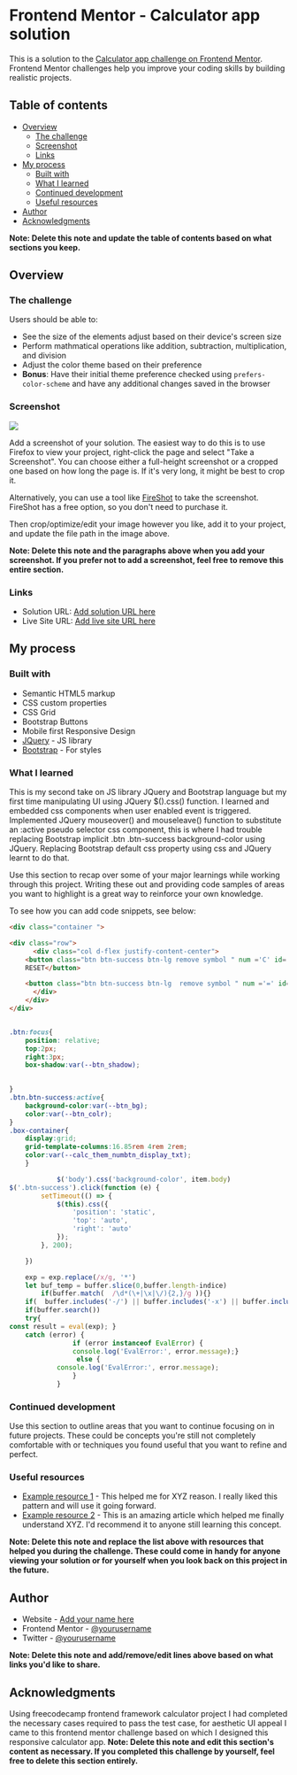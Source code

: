 # Frontend Mentor - Calculator app solution

This is a solution to the [Calculator app challenge on Frontend Mentor](https://www.frontendmentor.io/challenges/calculator-app-9lteq5N29). Frontend Mentor challenges help you improve your coding skills by building realistic projects. 

## Table of contents

- [Overview](#overview)
  - [The challenge](#the-challenge)
  - [Screenshot](#screenshot)
  - [Links](#links)
- [My process](#my-process)
  - [Built with](#built-with)
  - [What I learned](#what-i-learned)
  - [Continued development](#continued-development)
  - [Useful resources](#useful-resources)
- [Author](#author)
- [Acknowledgments](#acknowledgments)

**Note: Delete this note and update the table of contents based on what sections you keep.**

## Overview

### The challenge

Users should be able to:

- See the size of the elements adjust based on their device's screen size
- Perform mathmatical operations like addition, subtraction, multiplication, and division
- Adjust the color theme based on their preference
- **Bonus**: Have their initial theme preference checked using `prefers-color-scheme` and have any additional changes saved in the browser

### Screenshot

![](./screenshot.jpg)

Add a screenshot of your solution. The easiest way to do this is to use Firefox to view your project, right-click the page and select "Take a Screenshot". You can choose either a full-height screenshot or a cropped one based on how long the page is. If it's very long, it might be best to crop it.

Alternatively, you can use a tool like [FireShot](https://getfireshot.com/) to take the screenshot. FireShot has a free option, so you don't need to purchase it. 

Then crop/optimize/edit your image however you like, add it to your project, and update the file path in the image above.

**Note: Delete this note and the paragraphs above when you add your screenshot. If you prefer not to add a screenshot, feel free to remove this entire section.**

### Links

- Solution URL: [Add solution URL here](https://your-solution-url.com)
- Live Site URL: [Add live site URL here](https://your-live-site-url.com)

## My process

### Built with

- Semantic HTML5 markup
- CSS custom properties
- CSS Grid
- Bootstrap Buttons
- Mobile first Responsive Design 
- [JQuery](https://jquery.com/) - JS library
- [Bootstrap](https://getbootstrap.com/) - For styles



### What I learned

This is my second take on JS library JQuery and Bootstrap language but my first time manipulating UI using JQuery $().css() function. I learned and embedded css components when user enabled event is triggered. Implemented JQuery mouseover() and mouseleave() function to substitute  an :active pseudo selector css component, this is where I had trouble replacing Bootstrap implicit .btn .btn-success background-color using JQuery. Replacing Bootstrap default css property using css and JQuery learnt to do that.    

Use this section to recap over some of your major learnings while working through this project. Writing these out and providing code samples of areas you want to highlight is a great way to reinforce your own knowledge.

To see how you can add code snippets, see below:

```html
<div class="container ">

<div class="row">
      <div class="col d-flex justify-content-center">
    <button class="btn btn-success btn-lg remove symbol " num ='C' id='clear'>
    RESET</button>

    <button class="btn btn-success btn-lg  remove symbol " num ='=' id='equals'>=</button>
      </div>
    </div>
</div>
```
```css

.btn:focus{
    position: relative;
    top:2px;
    right:3px;
    box-shadow:var(--btn_shadow);

    
}
.btn.btn-success:active{
    background-color:var(--btn_bg);
    color:var(--btn_colr);
}
.box-container{
    display:grid;
    grid-template-columns:16.85rem 4rem 2rem;
    color:var(--calc_them_numbtn_display_txt);
    }
```
```js
			$('body').css('background-color', item.body)
$('.btn-success').click(function (e) {	
		setTimeout(() => {
			$(this).css({
				'position': 'static',
				'top': 'auto',
				'right': 'auto'
			});
		}, 200);

	})

  	exp = exp.replace(/x/g, '*')
	let buf_temp = buffer.slice(0,buffer.length-indice)
        if(buffer.match(  /\d*(\+|\x|\/){2,}/g )){}
	if(  buffer.includes('-/') || buffer.includes('-x') || buffer.includes('-+')  ){}
	if(buffer.search())
	try{
const result = eval(exp); }
	catch (error) {
				if (error instanceof EvalError) {
 				console.log('EvalError:', error.message);}
				 else {
 			console.log('EvalError:', error.message);
				}
			}

```


### Continued development

Use this section to outline areas that you want to continue focusing on in future projects. These could be concepts you're still not completely comfortable with or techniques you found useful that you want to refine and perfect.


### Useful resources

- [Example resource 1](https://www.example.com) - This helped me for XYZ reason. I really liked this pattern and will use it going forward.
- [Example resource 2](https://www.example.com) - This is an amazing article which helped me finally understand XYZ. I'd recommend it to anyone still learning this concept.

**Note: Delete this note and replace the list above with resources that helped you during the challenge. These could come in handy for anyone viewing your solution or for yourself when you look back on this project in the future.**

## Author

- Website - [Add your name here](https://www.your-site.com)
- Frontend Mentor - [@yourusername](https://www.frontendmentor.io/profile/yourusername)
- Twitter - [@yourusername](https://www.twitter.com/yourusername)

**Note: Delete this note and add/remove/edit lines above based on what links you'd like to share.**

## Acknowledgments
Using freecodecamp frontend framework calculator project I had completed the necessary cases required to pass the test case, for aesthetic UI appeal I came to this frontend mentor challenge based on which I designed this responsive calculator app. 
**Note: Delete this note and edit this section's content as necessary. If you completed this challenge by yourself, feel free to delete this section entirely.**
